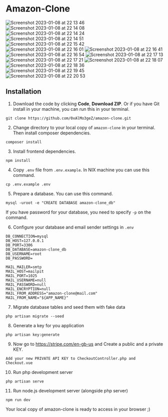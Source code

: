 # Amazon-Clone

![Screenshot 2023-01-08 at 22 13 46](https://user-images.githubusercontent.com/108229029/211273079-e792667b-a16f-4ea3-a726-4be3fbe133cc.png)
![Screenshot 2023-01-08 at 22 14 08](https://user-images.githubusercontent.com/108229029/211274170-a74fe46b-5fe3-4654-b675-22f9d7579e38.png)
![Screenshot 2023-01-08 at 22 14 24](https://user-images.githubusercontent.com/108229029/211274612-83fe1ccc-12c9-4934-a411-8ba6c5a66eeb.png)
![Screenshot 2023-01-08 at 22 14 51](https://user-images.githubusercontent.com/108229029/211274617-ae2d3138-f116-494f-b625-18f9e27d5bd8.png)
![Screenshot 2023-01-08 at 22 15 42](https://user-images.githubusercontent.com/108229029/211274628-0bd1e5f9-7fbb-41f9-86bf-4860e723a7e4.png)
![Screenshot 2023-01-08 at 22 16 01](https://user-images.githubusercontent.com/108229029/211274638-9d3461a8-617d-4797-868d-c1ed285c57d7.png)
![Screenshot 2023-01-08 at 22 16 41](https://user-images.githubusercontent.com/108229029/211274648-9d55d0a7-ef43-49fb-b332-8b43ed6f0334.png)
![Screenshot 2023-01-08 at 22 16 54](https://user-images.githubusercontent.com/108229029/211274652-1da2b0c5-8033-4f40-95d8-ecbbb7925305.png)
![Screenshot 2023-01-08 at 22 17 13](https://user-images.githubusercontent.com/108229029/211274658-c1a46bde-f438-4467-848b-50bfbd607ca0.png)
![Screenshot 2023-01-08 at 22 17 21](https://user-images.githubusercontent.com/108229029/211274662-665e1c76-a5fa-4e13-9bbc-6de831a712bd.png)
![Screenshot 2023-01-08 at 22 18 07](https://user-images.githubusercontent.com/108229029/211274663-4fe0ebd2-d553-47db-bdca-e8ca5974f7b0.png)
![Screenshot 2023-01-08 at 22 18 36](https://user-images.githubusercontent.com/108229029/211274673-736a05f2-c236-4e02-8840-8eccfaa80658.png)
![Screenshot 2023-01-08 at 22 19 45](https://user-images.githubusercontent.com/108229029/211274684-2f2c1af1-17ca-465f-892a-e5f1f24e2284.png)
![Screenshot 2023-01-08 at 22 20 53](https://user-images.githubusercontent.com/108229029/211274691-cd998330-ed21-4da8-a53f-6cf3dca8c38e.png)

## Installation

1. Download the code by clicking **Code**, **Download ZIP**. Or if you have Git install in your machine, you can run this in your terminal.

```
git clone https://github.com/0xAlMo3geZ/amazon-clone.git
```

2. Change directory to your local copy of `amazon-clone` in your terminal. Then install composer dependencies.

```
composer install
```

3. Install frontend dependencies.

```
npm install
```

4. Copy `.env` file from `.env.example`. In NIX machine you can use this command.

```
cp .env.example .env
```

5. Prepare a database. You can use this command.

```
mysql -uroot -e "CREATE DATABASE amazon-clone_db"
```

If you have password for your database, you need to specify `-p` on the command.

6. Configure your database and email sender settings in `.env`

```
DB_CONNECTION=mysql
DB_HOST=127.0.0.1
DB_PORT=3306
DB_DATABASE=amazon-clone_db
DB_USERNAME=root
DB_PASSWORD=

MAIL_MAILER=smtp
MAIL_HOST=mailpit
MAIL_PORT=1025
MAIL_USERNAME=null
MAIL_PASSWORD=null
MAIL_ENCRYPTION=null
MAIL_FROM_ADDRESS="amazon-clone@mail.com"
MAIL_FROM_NAME="${APP_NAME}"
```

7. Migrate database tables and seed them with fake data

```
php artisan migrate --seed
```

8. Generate a key for you application

```
php artisan key:generate
```

9. Now go to https://stripe.com/en-gb-us and Create a public and a private KEY.

```
Add your new PRIVATE API KEY to CheckoutController.php and Checkout.vue
```

10. Run php development server

```
php artisan serve
```

11. Run node.js development server (alongside php server)

```
npm run dev
```

Your local copy of amazon-clone is ready to access in your browser ;)

